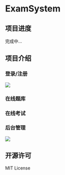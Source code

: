 # ExamSystem

## 项目进度

完成中...






## 项目介绍

### 登录/注册

![](http://ozm6xmuky.bkt.clouddn.com/register.png)

### 在线题库



### 在线考试



### 后台管理

![](http://ozm6xmuky.bkt.clouddn.com/add.png)




## 开源许可

MIT License

